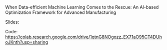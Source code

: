 When Data-efficient Machine Learning Comes to the Rescue: An AI-based Optimization Framework for Advanced Manufacturing

Slides:


Code:
https://colab.research.google.com/drive/1qtnG8NOgozz_EX71aO95CT4DUhoJKnth?usp=sharing
